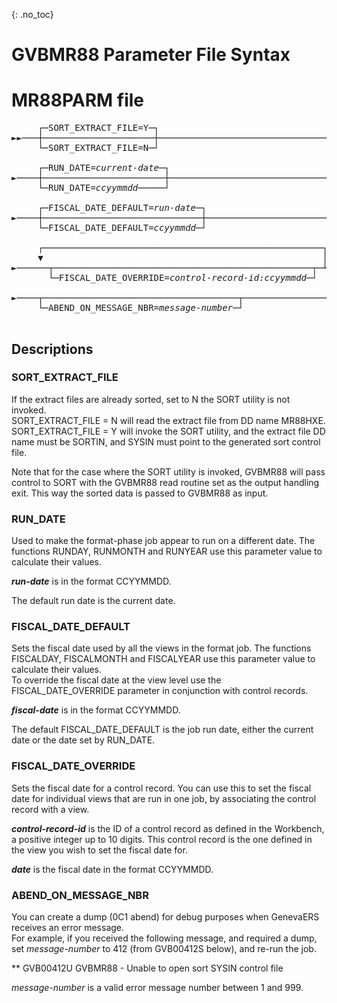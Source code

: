  {: .no_toc}

# GVBMR88 Parameter File Syntax

# MR88PARM file

<pre>
     ┌─SORT_EXTRACT_FILE=Y─┐                                                    
►►───┼─────────────────────┼────────────────────────────────────────────────────►
     └─SORT_EXTRACT_FILE=N─┘
  
     ┌─RUN_DATE=<i>current-date</i>─┐                                                    
►────┼───────────────────────┼──────────────────────────────────────────────────► 
     └─RUN_DATE=<i>ccyymmdd</i>─────┘ 

     ┌─FISCAL_DATE_DEFAULT=<i>run-date</i>─┐ 
►────┼──────────────────────────────┼───────────────────────────────────────────► 
     └─FISCAL_DATE_DEFAULT=<i>ccyymmdd</i>─┘ 

     ┌─────────────────────────────────────────────────────┐ 
     ▼                                                     │ 
►──────┬─────────────────────────────────────────────────┬─┴────────────────────►
       └─FISCAL_DATE_OVERRIDE=<i>control-record-id:ccyymmdd</i>─┘

►────┬─────────────────────────────────────┬───────────────────────────────────►◄ 
     └─ABEND_ON_MESSAGE_NBR=<i>message-number</i>─┘

</pre>            

## Descriptions

### SORT_EXTRACT_FILE

If the extract files are already sorted, set to N the SORT utility is not invoked.    
SORT_EXTRACT_FILE = N will read the extract file from DD name MR88HXE.  
SORT_EXTRACT_FILE = Y will invoke the SORT utility, and the extract file DD name must be SORTIN, and SYSIN must point to the generated sort control file.  

Note that for the case where the SORT utility is invoked, GVBMR88 will pass control to SORT with the GVBMR88 read routine set as the output handling exit. This way the sorted data is passed to GVBMR88 as input.

### RUN_DATE

Used to make the format-phase job appear to run on a different date. The functions RUNDAY, RUNMONTH and RUNYEAR use this parameter value to calculate their values.  

***run-date*** is in the format CCYYMMDD.  

The default run date is the current date.

### FISCAL_DATE_DEFAULT

Sets the fiscal date used by all the views in the format job. The functions FISCALDAY, FISCALMONTH and FISCALYEAR use this parameter value to calculate their values.  
To override the fiscal date at the view level use the FISCAL_DATE_OVERRIDE parameter in conjunction with control records.  

***fiscal-date*** is in the format CCYYMMDD.  

The default FISCAL_DATE_DEFAULT is the job run date, either the current date or the date set by RUN_DATE.

### FISCAL_DATE_OVERRIDE

Sets the fiscal date for a control record.
You can use this to set the fiscal date for individual views that are run in one job, by associating the control record with a view.  

***control-record-id*** is the ID of a control record as defined in the Workbench, a positive integer up to 10 digits. This control record is the one defined in the view you wish to set the fiscal date for.  

***date*** is the fiscal date in the format CCYYMMDD.  

### ABEND_ON_MESSAGE_NBR 

You can create a dump (0C1 abend) for debug purposes when GenevaERS receives an error message.  
For example, if you received the following message, and required a dump, set *message-number* to 412 (from GVB00412S below), and re-run the job.

** GVB00412U GVBMR88  - Unable to open sort SYSIN control file     

*message-number* is a valid error message number between 1 and 999.  